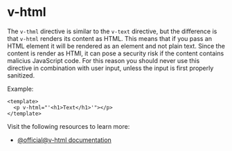 # v-html

The `v-thml` directive is similar to the `v-text` directive, but the difference is that `v-html` renders its content as HTML. This means that if you pass an HTML element it will be rendered as an element and not plain text. Since the content is render as HTMl, it can pose a security risk if the content contains malicius JavaScript code. For this reason you should never use this directive in combination with user input, unless the input is first properly sanitized.

Example:
```vue
<template>
  <p v-html="'<h1>Text</h1>'"></p>
</template>
```

Visit the following resources to learn more:

- [@official@v-html documentation](https://vuejs.org/api/built-in-directives.html#v-html)

